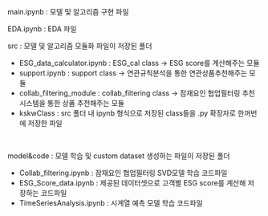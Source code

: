 main.ipynb : 모델 및 알고리즘 구현 파일



EDA.ipynb : EDA 파일



src : 모델 및 알고리즘 모듈화 파일이 저장된 폴더

-  ESG_data_calculator.ipynb : ESG_cal class -> ESG score를 계산해주는 모듈
- support.ipynb : support class -> 연관규칙분석을 통한 연관상품추천해주는 모듈
- collab_filtering_module : collab_filtering class -> 잠재요인 협업필터링 추천시스템을 통한 상품 추천해주는 모듈
- kskwClass : src 폴더 내 ipynb 형식으로 저장된 class들을 .py 확장자로 한꺼번에 저장한 파일

​    


model&code : 모델 학습 및 custom dataset 생성하는 파일이 저장된 폴더

- Collab_filtering.ipynb : 잠재요인 협업필터링 SVD모델 학습 코드파일
- ESG_Score_data.ipynb : 제공된 데이터셋으로 고객별 ESG score를 계산해 저장하는 코드파일
- TimeSeriesAnalysis.ipynb : 시계열 예측 모델 학습 코드파일